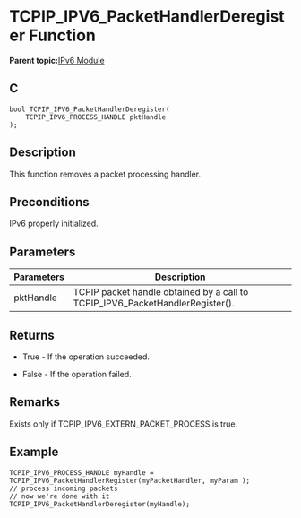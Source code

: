# TCPIP\_IPV6\_PacketHandlerDeregister Function

**Parent topic:**[IPv6 Module](GUID-F2484EF9-7914-43EE-A5B7-4FFDC27C8135.md)

## C

```
bool TCPIP_IPV6_PacketHandlerDeregister(
    TCPIP_IPV6_PROCESS_HANDLE pktHandle
);
```

## Description

This function removes a packet processing handler.

## Preconditions

IPv6 properly initialized.

## Parameters

|Parameters|Description|
|----------|-----------|
|pktHandle|TCPIP packet handle obtained by a call to TCPIP\_IPV6\_PacketHandlerRegister\(\).|

## Returns

-   True - If the operation succeeded.

-   False - If the operation failed.


## Remarks

Exists only if TCPIP\_IPV6\_EXTERN\_PACKET\_PROCESS is true.

## Example

```
TCPIP_IPV6_PROCESS_HANDLE myHandle = TCPIP_IPV6_PacketHandlerRegister(myPacketHandler, myParam );
// process incoming packets
// now we're done with it
TCPIP_IPV6_PacketHandlerDeregister(myHandle);
```

